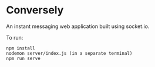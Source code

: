 # Conversely

An instant messaging web application built using socket.io.

To run:

```
npm install
nodemon server/index.js (in a separate terminal)
npm run serve
```